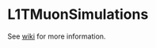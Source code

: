 # L1TMuonSimulations

See [wiki](https://github.com/jiafulow/L1TMuonSimulations/wiki) for more information.
